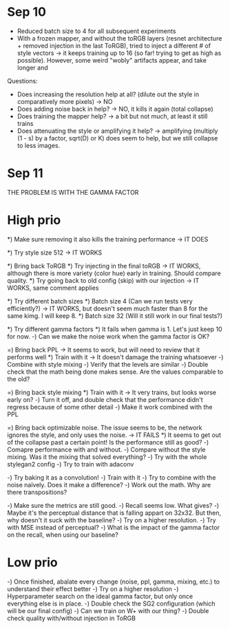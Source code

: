 # Sep 10
- Reduced batch size to 4 for all subsequent experiments
- With a frozen mapper, and without the toRGB layers (resnet architecture + removed injection in the last ToRGB), tried to inject a different # of style vectors
    -> it keeps training up to 16 (so far! trying to get as high as possible). However, some weird "wobly" artifacts appear, and take longer and

Questions:
- Does increasing the resolution help at all? (dilute out the style in comparatively more pixels) -> NO
- Does adding noise back in help? -> NO, it kills it again (total collapse)
- Does training the mapper help? -> a bit but not much, at least it still trains
- Does attenuating the style or amplifying it help? -> amplifying (multiply (1 - s) by a factor, sqrt(D) or K) does seem to help, but we still collapse to less images.


#  Sep 11
THE PROBLEM IS WITH THE GAMMA FACTOR

# High prio

*) Make sure removing it also kills the training performance -> IT DOES

*) Try style size 512 -> IT WORKS

*) Bring back ToRGB
    *) Try injecting in the final toRGB -> IT WORKS, although there is more variety (color hue) early in training. Should compare quality.
    *) Try going back to old config (skip) with our injection -> IT WORKS, same comment applies

*) Try different batch sizes
    *) Batch size 4 (Can we run tests very efficiently?) -> IT WORKS, but doesn't seem much faster than 8 for the same kimg. I will keep 8.
    *) Batch size 32 (Will it still work in our final tests?)

*) Try different gamma factors
    *) It fails when gamma is 1. Let's just keep 10 for now.
    -) Can we make the noise work when the gamma factor is OK?

=) Bring back PPL -> It seems to work, but will need to review that it performs well
    *) Train with it -> It doesn't damage the training whatsoever
    -) Combine with style mixing
    -) Verify that the levels are similar
    -) Double check that the math being done makes sense. Are the values comparable to the old?

=) Bring back style mixing 
    *) Train with it -> It very trains, but looks worse early on?
    -) Turn it off, and double check that the performance didn't regress because of some other detail
    -) Make it work combined with the PPL

=) Bring back optimizable noise. The issue seems to be, the network ignores the style, and only uses the noise. -> IT FAILS
    *) It seems to get out of the collapse past a certain point! Is the performance still as good?
        -) Comapre performance with and without.
        -) Compare without the style mixing. Was it the mixing that solved everything?
    -) Try with the whole stylegan2 config
    -) Try to train with adaconv

-) Try baking it as a convolution! 
    -) Train with it 
    -) Try to combine with the noise naïvely. Does it make a difference?
    -) Work out the math. Why are there transpositions?

-) Make sure the metrics are still good.
    -) Recall seems low. What gives?
        -) Maybe it's the perceptual distance that is falling appart on 32x32. But then, why doesn't it suck with the baseline?
            -) Try on a higher resolution. 
            -) Try with MSE instead of perceptual?
        -) What is the impact of the gamma factor on the recall, when using our baseline?


# Low prio
-) Once finished, abalate every change (noise, ppl, gamma, mixing, etc.) to understand their effect better
-) Try on a higher resolution
-) Hyperparameter search on the ideal gamma factor, but only once everything else is in place. 
-) Double check the SG2 configuration (which will be our final config)
-) Can we train on W+ with our thing?
-) Double check quality with/without injection in ToRGB 
